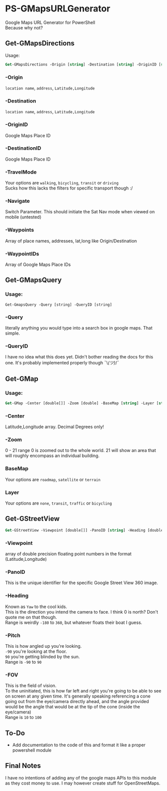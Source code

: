 # PS-GMapsURLGenerator
Google Maps URL Generator for PowerShell  
Because why not?

## Get-GMapsDirections
Usage:  
```ps
Get-GMapsDirections -Origin [string] -Destination [string] -OriginID [string]-DestinationID [string] -TravelMode [string] -Navigate [switch] -Waypoints [string[]] -WaypointIDs [string[]]
```
### -Origin
`location name`, `address`, `Latitude,Longitude`
### -Destination
`location name`, `address`, `Latitude,Longitude`
### -OriginID
Google Maps Place ID
### -DestinationID
Google Maps Place ID
### -TravelMode
Your options are `walking`, `bicycling`, `transit` or `driving`  
Sucks how this lacks the filters for specific transport though :/
### -Navigate
Switch Parameter. This should initiate the Sat Nav mode when viewed on mobile (untested)
### -Waypoints
Array of place names, addresses, lat,long like Origin/Destination
### -WaypointIDs
Array of Google Maps Place IDs

## Get-GMapsQuery
### Usage:
```PS
Get-GmapsQuery -Query [string] -QueryID [string]
```
### -Query
literally anything you would type into a search box in google maps. That simple.
### -QueryID
I have no idea what this does yet. Didn't bother reading the docs for this one.
It's probably implemented properly though ¯\\_(ツ)_/¯  

## Get-GMap
### Usage:
```ps
Get-GMap -Center [double[]] -Zoom [double] -BaseMap [string] -Layer [string]
```
### -Center
Latitude,Longitude array. Decimal Degrees only!
### -Zoom
0 - 21 range
0 is zoomed out to the whole world.
21 will show an area that will roughly encompass an individual building.
### BaseMap
Your options are `roadmap`, `satellite` or `terrain`
### Layer
Your options are `none`, `transit`, `traffic` or `bicycling`

## Get-GStreetView
```ps
Get-GStreetView -Viewpoint [double[]] -PanoID [string] -Heading [double] -Pitch [double] -FOV [double]
```
### -Viewpoint
array of double precision floating point numbers in the format (Latitude,Longitude)
### -PanoID
This is the unique identifier for the specific Google Street View 360 image.
### -Heading
Known as `Yaw` to the cool kids.  
This is the direction you intend the camera to face. I think 0 is north? Don't quote me on that though.  
Range is weirdly `-180` to `360`, but whatever floats their boat I guess.
### -Pitch
This is how angled up you're looking.  
`-90` you're looking at the floor.  
`90` you're getting blinded by the sun.  
Range is `-90` to `90`
### -FOV
This is the field of vision.  
To the uninitiated, this is how far left and right you're going to be able to see on screen at any given time. It's generally speaking referencing a cone going out from the eye/camera directly ahead, and the angle provided would be the angle that would be at the tip of the cone (inside the eye/camera)  
Range is `10` to `100`

## To-Do
 - Add documentation to the code of this and format it like a proper powershell module  

## Final Notes
I have no intentions of adding any of the google maps APIs to this module as they cost money to use. I may however create stuff for OpenStreetMaps.